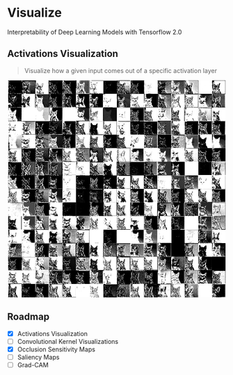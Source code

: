 # Visualize

Interpretability of Deep Learning Models with Tensorflow 2.0

## Activations Visualization

> Visualize how a given input comes out of a specific activation layer

<p align="center">
    <img src="./docs/assets/activations_visualisation.png" width="500" />
</p>


## Roadmap

- [x] Activations Visualization
- [ ] Convolutional Kernel Visualizations
- [x] Occlusion Sensitivity Maps
- [ ] Saliency Maps
- [ ] Grad-CAM
